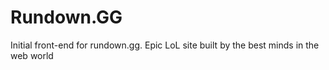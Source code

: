 # Rundown.GG

Initial front-end for rundown.gg. Epic LoL site built by the best minds in the web world
